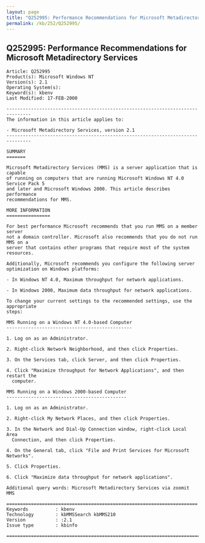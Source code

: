 ```yaml
---
layout: page
title: "Q252995: Performance Recommendations for Microsoft Metadirectory Services"
permalink: /kb/252/Q252995/
---
```


## Q252995: Performance Recommendations for Microsoft Metadirectory Services

	Article: Q252995
	Product(s): Microsoft Windows NT
	Version(s): 2.1
	Operating System(s): 
	Keyword(s): kbenv
	Last Modified: 17-FEB-2000
	
	-------------------------------------------------------------------------------
	The information in this article applies to:
	
	- Microsoft Metadirectory Services, version 2.1 
	-------------------------------------------------------------------------------
	
	SUMMARY
	=======
	
	Microsoft Metadirectory Services (MMS) is a server application that is capable
	of running on computers that are running Microsoft Windows NT 4.0 Service Pack 5
	and later and Microsoft Windows 2000. This article describes performance
	recommendations for MMS.
	
	MORE INFORMATION
	================
	
	For best performance Microsoft recommends that you run MMS on a member server
	not a domain controller. Microsoft also recommends that you do not run MMS on a
	server that contains other programs that require most of the system resources.
	
	Additionally, Microsoft recommends you configure the following server
	optimization on Windows platforms:
	
	- In Windows NT 4.0, Maximum throughput for network applications.
	
	- In Windows 2000, Maximum data throughput for network applications.
	
	To change your current settings to the recommended settings, use the appropriate
	steps:
	
	MMS Running on a Windows NT 4.0-based Computer
	----------------------------------------------
	
	1. Log on as an Administrator.
	
	2. Right-click Network Neighborhood, and then click Properties.
	
	3. On the Services tab, click Server, and then click Properties.
	
	4. Click "Maximize throughput for Network Applications", and then restart the
	  computer.
	
	MMS Running on a Windows 2000-based Computer
	--------------------------------------------
	
	1. Log on as an Administrator.
	
	2. Right-click My Network Places, and then click Properties.
	
	3. In the Network and Dial-Up Connection window, right-click Local Area
	  Connection, and then click Properties.
	
	4. On the General tab, click "File and Print Services for Microsoft Networks".
	
	5. Click Properties.
	
	6. Click "Maximize data throughput for network applications".
	
	Additional query words: Microsoft Metadirectory Services via zoomit MMS
	
	======================================================================
	Keywords          : kbenv 
	Technology        : kbMMSSearch kbMMS210
	Version           : :2.1
	Issue type        : kbinfo
	
	=============================================================================
	
